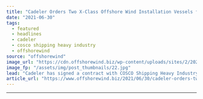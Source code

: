 ```yaml
---
title: "Cadeler Orders Two X-Class Offshore Wind Installation Vessels from COSCO"
date: "2021-06-30"
tags: 
  - featured
  - headlines
  - cadeler
  - cosco shipping heavy industry
  - offshorewind
source: "offshorewind"
image_url: "https://cdn.offshorewind.biz/wp-content/uploads/sites/2/2021/06/30162503/x_class-vessels_-Cadeler.jpg"
image_fp: "/assets/img/post_thumbnails/22.jpg"
lead: "Cadeler has signed a contract with COSCO Shipping Heavy Industry for the construction of"
article_url: "https://www.offshorewind.biz/2021/06/30/cadeler-orders-two-x-class-offshore-wind-installation-vessels-from-cosco/"
---
```


---
